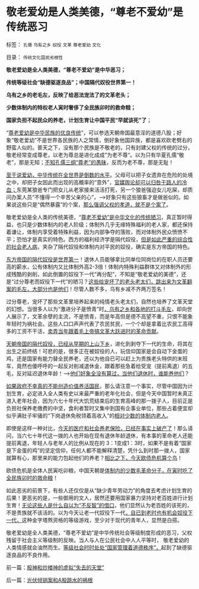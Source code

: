 # 敬老爱幼是人类美德，“尊老不爱幼”是传统恶习

标签： `孔儒` `乌有之乡` `奴役` `文革` `尊老爱幼` `文化` 

目录： `传统文化国民劣根性`

**敬老爱幼是全人类美德，“尊老不爱幼”是中华恶习；**

**传统等级社会“缺德驱逐良品”；中国隔代奴役世界第一！**

**乌有之乡的老毛左，反映了给恶法宠法了的文革老头；**

**少数体制内的特权老人寅时奢侈了全民族卯时的救命粮；**

**国家负担不起民众的养老，计划生育让中国平民“早就该死”了**；

“[尊老爱幼是中华民族的优良传统](../../../2012/10/10/以老为尊是中华文化的恶习.md)”，可以参选天朝帝国最意淫的道德八股；好象“敬老爱幼”不是世界各民族的人之常情，倒好象他国异族，都是喜欢砍老劈右的野蛮人似的。普天之下，没有那个民族是不敬老的，只有封建父权的传统的过分，敬老经常变成尊老，以老为尊总是进化成成”为老不尊“。以为只有华夏孔儒“敬老”，那是无知；[不知孔儒三纲“尊老”的愚昧](../../../2009/3/21/三纲五常儒家理教之国学精华的科学实用性.md)，反而为老不尊，那是无耻！

[至于说爱幼，中华传统在全世界是倒数的水平](../../../2012/4/11/通过家庭暴力理解历史中的奴隶制.md)。父母可以把子女遗弃在危险的处境之中，却把子女因此而出现的高概率的“意外”，[官媒舆论却可以归咎于路人的冷血；](../../../2011/11/1/垄断传媒职业道德败坏，令社会显得“世风日下”.md)东莞某狼爸专门把女儿从老家接来活活打死，另一个狼爸强迫女儿吃屎，却质问办案人员“不懂得一个辛苦父亲的心”，——>好象只有这些狼畜才是做爸似的。如果说这些只是“偶然暴露”的个案，[那么强调父权的孝道，就不是个案了](../../../2009/11/5/儒家孟子至圣！摒弃封建忠孝道德枷锁.md)。

敬老爱幼是全人类的传统美德，“[尊老不爱幼”是中华文化的传统陋习](../../../2012/8/20/西方游客以青壮年为主，中国游客以老年退休者为主；.md)，真正暂时得益，也只是少数体制内的老人阶级；体制外几乎无缘特殊福利的老人家，都还保持着谦让，体制内享受着特殊利益，因为内部争夺的落败，而对体制外民众愤愤不平；恐怕才是真实的特色。西方的福利经济学是隔代奴役，[但是如此严重的综合性的社会老人病](../../../2009/9/11/少年中国患了三种西方老人病.md)，夹杂了隔代奴役和体制内对平民的奴役，确实是东方帝国的特色。

[东方帝国的隔代奴役是世界第一](../../../2011/9/21/隔代奴役！通向中世纪地狱的大门向欧美打开.md)！退休人员能够拿比同单位同岗位的在职人员还要高的薪水，公有体制内又比体制外高2-3倍！体制内特殊利益群体又对体制外的形成残酷的剥削，如此倒置的奴役下一代“再分配”，不知是“敬老爱幼的美德”，还是“过分尊老而奴役下一代”的陋习？[这些给宠坏了的老头老太们，跳出来为文革翻案的毛左，大部分也是他们](../../../2012/8/21/“托古改制”的局限性.md)！尽管人数不多，乌有乡减不齐两万签名！

过分尊老，宠坏了那些文革里培养起来的纯情老头老太们，自然也培养了文革天堂的幻想。当很多人以为“激进分子是愤青”时[，乌有之乡和各地的打斗毛左](http://darthvad.blog.163.com/blog/static/53399470201193052934762/)，却向世人展示了，文革余孽的主流，不是愤青，而是年高但是德不高望不重，只恨不能象年轻时为祸社会。这些人口口声声代表了农民贫民，一个个却是拿着比农民工高得多的工资不干活，[卖弄当年跟着毛上帝搞文革大跃进时的革命贡献](../../../2009/8/6/一些可怜人有其可憎之处.md)。



[天朝帝国的隔代奴役，已经从早期的上山下乡](../../../2009/8/6/廉价愤青红卫兵供应过剩的危机.md)，进化到剥夺下一代的生命，将其在出生之前终结！可悲的是，很多正在被奴役的人，玩信仰国家是会自动下金蛋的鸡，还是国家有能力替全民养老，还以为他自已可以赶上为贵族老头特供的末班车，竟然也傻呼呼的一起反对削减退休金，跟着那些急着给受宠（提前离退）的五毛，反对延迟退休年龄！——>[他们好象全没有算过，当他们退休时，谁能养他们](../../../2009/9/11/少年中国患了三种西方老人病.md)？



[如果政府不幸真的不能创造价值养活国民](../../../2012/8/22/传统美德的“灯下黑”，“国家承诺”靠不住.md)，那么请注意一个事实，尽管中国因为计划生育，必定进入全人类有史以来最严重的老年化社会，但是今天中国暂时未真正进入老年社会，因为六七十年代大饥荒结束后的生育高峰的那一拨子人，目前正是负担社保养老缴费的中坚，食利者暂时又集中到国有企事业单位，那些占着便宜却似乎满肚子牢骚的“下岗退休免税领着高收入”的[相对少数的体制内老人](../../../2009/8/10/主要矛盾很可能就是体制内外的矛盾.md)。

即使是这样一种对比，[今天的医疗和社会养老保险，已经在事实上破产了](../../../2011/9/21/工薪所得税负可能世界第一！计划生育让养老体系崩溃！.md)！那么请问，当六七十年代这一拨的人也开始在现有退休年龄退休，有本事的革命老人还能提前离退，年轻人与老年人的比例从现在的
3：1变成1：3时，如果不是有着“国家是下金蛋的鸡”的坚定信仰，任何人都不能解释清楚，凭什么到时那一拨人，国家就算有心，那里来的能力包起他们的养老？[相比之下，今天欧债危机算个鸟](../../../2012/6/20/不但需要延迟退休，还需要大幅削减退休养老金.md)！

欧债危机是全体人民寅吃卯粮，中国天朝是[体制内的少数毛革命分子，在寅时吃了全民族卯时的救命粮](../../../2011/12/8/凯恩斯主义是道德经济学.md)！

如此恶劣的前景下，有些人还仅仅是从“缺少青年劳动力”的角度去考虑计划生育的后果！更恶劣的是，一些御用的文人，居然还要用国家暴力坚持对老百姓进行计划生育！[无论这些人是什么自以为“不反智”的借口](../../../2012/8/27/生育自由是私有权力！天经地义！.md)，他们显然认为老百姓的该死的，不是贵族就不该活的。以为今天让老一代奴役下一代[，自已到老时也有机会奴役下一代，](../../../2009/11/8/养儿防老是短见和子女“逆反”.md)这种金字塔熬资格的等级游戏，至少对于现代的青年人，显然是白搭。

敬老爱幼是全人类美德，“尊老不爱幼”是中华传统社会等级制度形成的恶习，父权残留于社会主义等级制的反映。当人与人在公民社会中人人平等时，
敬老爱幼的人类情感就会油然而生。[等级社会时时处处“国家管理着道德秩序”，](../../../2012/2/13/民主凝聚社会，只有革命才团结.md)起到了缺德驱逐良品的不良作用。

前一篇：[股神和炒楼神的虚拟“失去的天堂”](../../../2012/10/11/股神和炒楼神的虚拟“失去的天堂”.md)

后一篇：[光伏倾销案和A股跳水的祸根](../../../2012/10/11/光伏倾销案和A股跳水的祸根.md)